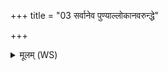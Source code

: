 +++
title = "03 सर्वानेव पुण्याल्लोकानवरुन्द्धे"

+++
<details><summary>मूलम् (WS)</summary>

सर्वानेव पुण्याल्लोकानवरुन्द्धे ॥ ३ ॥
</details>
